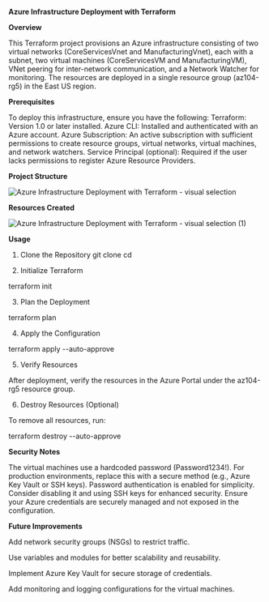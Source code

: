**Azure Infrastructure Deployment with Terraform**

**Overview**

This Terraform project provisions an Azure infrastructure consisting of two virtual networks (CoreServicesVnet and ManufacturingVnet), each with a subnet, two virtual machines (CoreServicesVM and ManufacturingVM), VNet peering for inter-network communication, and a Network Watcher for monitoring. The resources are deployed in a single resource group (az104-rg5) in the East US region.

**Prerequisites**

To deploy this infrastructure, ensure you have the following:
Terraform: Version 1.0 or later installed.
Azure CLI: Installed and authenticated with an Azure account.
Azure Subscription: An active subscription with sufficient permissions to create resource groups, virtual networks, virtual machines, and network watchers.
Service Principal (optional): Required if the user lacks permissions to register Azure Resource Providers.

**Project Structure**

![Azure Infrastructure Deployment with Terraform - visual selection](https://github.com/user-attachments/assets/d5dc0ff0-6dc1-4c9c-b023-f87401e8bc62)

**Resources Created**

![Azure Infrastructure Deployment with Terraform - visual selection (1)](https://github.com/user-attachments/assets/fd6a63e9-91df-439d-9f49-872c40193da1)


**Usage**

1. Clone the Repository
git clone <repository-url>
cd <repository-directory>

2. Initialize Terraform

terraform init

3. Plan the Deployment
   
terraform plan

4. Apply the Configuration
   
terraform apply --auto-approve

5. Verify Resources

After deployment, verify the resources in the Azure Portal under the az104-rg5 resource group.

6. Destroy Resources (Optional)

To remove all resources, run:

terraform destroy --auto-approve

**Security Notes**

The virtual machines use a hardcoded password (Password1234!). For production environments, replace this with a secure method (e.g., Azure Key Vault or SSH keys).
Password authentication is enabled for simplicity. Consider disabling it and using SSH keys for enhanced security.
Ensure your Azure credentials are securely managed and not exposed in the configuration.

**Future Improvements**

Add network security groups (NSGs) to restrict traffic.

Use variables and modules for better scalability and reusability.

Implement Azure Key Vault for secure storage of credentials.

Add monitoring and logging configurations for the virtual machines.
